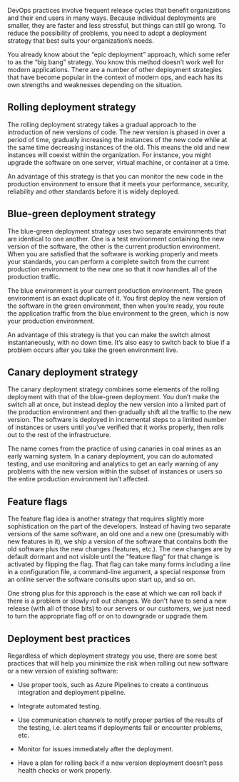 DevOps practices involve frequent release cycles that benefit organizations
and their end users in many ways. Because individual deployments are
smaller, they are faster and less stressful, but things can still go wrong.
To reduce the possibility of problems, you need to adopt a deployment
strategy that best suits your organization’s needs.

You already know about the “epic deployment” approach, which some refer to
as the “big bang” strategy. You know this method doesn’t work well for
modern applications. There are a number of other deployment strategies that
have become popular in the context of modern ops, and each has its own
strengths and weaknesses depending on the situation.

## Rolling deployment strategy

The rolling deployment strategy takes a gradual approach to the
introduction of new versions of code. The new version is phased in over a
period of time, gradually increasing the instances of the new code while at
the same time decreasing instances of the old. This means the old and new
instances will coexist within the organization. For instance, you might
upgrade the software on one server, virtual machine, or container at a
time.

An advantage of this strategy is that you can monitor the new code in the
production environment to ensure that it meets your performance, security,
reliability and other standards before it is widely deployed.

## Blue-green deployment strategy

The blue-green deployment strategy uses two separate environments that are
identical to one another. One is a test environment containing the new
version of the software, the other is the current production environment.
When you are satisfied that the software is working properly and meets your
standards, you can perform a complete switch from the current production
environment to the new one so that it now handles all of the production
traffic.

The blue environment is your current production environment. The green
environment is an exact duplicate of it. You first deploy the new version
of the software in the green environment, then when you’re ready, you route
the application traffic from the blue environment to the green, which is
now your production environment.

An advantage of this strategy is that you can make the switch almost
instantaneously, with no down time. It’s also easy to switch back to blue
if a problem occurs after you take the green environment live.

## Canary deployment strategy

The canary deployment strategy combines some elements of the rolling
deployment with that of the blue-green deployment. You don’t make the
switch all at once, but instead deploy the new version into a limited part
of the production environment and then gradually shift all the traffic to
the new version. The software is deployed in incremental steps to a limited
number of instances or users until you’ve verified that it works properly,
then rolls out to the rest of the infrastructure.

The name comes from the practice of using canaries in coal mines as an
early warning system. In a canary deployment, you can do automated testing,
and use monitoring and analytics to get an early warning of any problems
with the new version within the subset of instances or users so the entire
production environment isn’t affected.

## Feature flags

The feature flag idea is another strategy that requires slightly more
sophistication on the part of the developers. Instead of having two
separate versions of the same software, an old one and a new one
(presumably with new features in it), we ship a version of the software
that contains both the old software plus the new changes (features, etc.).
The new changes are by default dormant and not visible until the "feature
flag" for that change is activated by flipping the flag. That flag can take
many forms including a line in a configuration file, a command-line
argument, a special response from an online server the software consults
upon start up, and so on.

One strong plus for this approach is the ease at which we can roll back if
there is a problem or slowly roll out changes. We don't have to send a new
release (with all of those bits) to our servers or our customers, we just
need to turn the appropriate flag off or on to downgrade or upgrade them.

## Deployment best practices

Regardless of which deployment strategy you use, there are some best
practices that will help you minimize the risk when rolling out new
software or a new version of existing software:

-   Use proper tools, such as Azure Pipelines to create a continuous
    integration and deployment pipeline.

-   Integrate automated testing.

-   Use communication channels to notify proper parties of the results of
    the testing, i.e. alert teams if deployments fail or encounter
    problems, etc.

-   Monitor for issues immediately after the deployment.

-   Have a plan for rolling back if a new version deployment doesn’t pass
    health checks or work properly.
